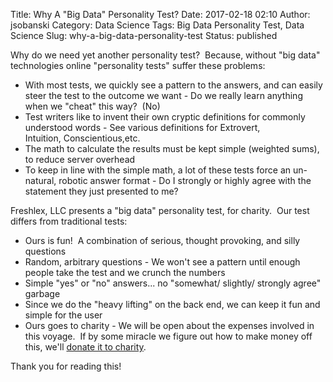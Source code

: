 Title: Why A "Big Data" Personality Test?
Date: 2017-02-18 02:10
Author: jsobanski
Category: Data Science
Tags: Big Data Personality Test, Data Science
Slug: why-a-big-data-personality-test
Status: published

Why do we need yet another personality test?  Because, without "big data" technologies online "personality tests" suffer these problems:

  -   With most tests, we quickly see a pattern to the answers, and can easily steer the test to the outcome we want
    -   Do we really learn anything when we "cheat" this way?  (No)
  -   Test writers like to invent their own cryptic definitions for commonly understood words
    -   See various definitions for Extrovert, Intuition, Conscientious,etc.
  -   The math to calculate the results must be kept simple (weighted sums), to reduce server overhead
  -   To keep in line with the simple math, a lot of these tests force an un-natural, robotic answer format
    -   Do I strongly or highly agree with the statement they just presented to me?

Freshlex, LLC presents a "big data" personality test, for charity.  Our test differs from traditional tests:

  -   Ours is fun!  A combination of serious, thought provoking, and silly questions
  -   Random, arbitrary questions
    -   We won't see a pattern until enough people take the test and we crunch the numbers
  -   Simple "yes" or "no" answers... no "somewhat/ slightly/ strongly agree" garbage
  -   Since we do the "heavy lifting" on the back end, we can keep it fun and simple for the user
  -   Ours goes to charity
    -   We will be open about the expenses involved in this voyage.  If by some miracle we figure out how to make money off this, we'll [donate it to charity](http://rmhcbaltimore.org/).

Thank you for reading this!
